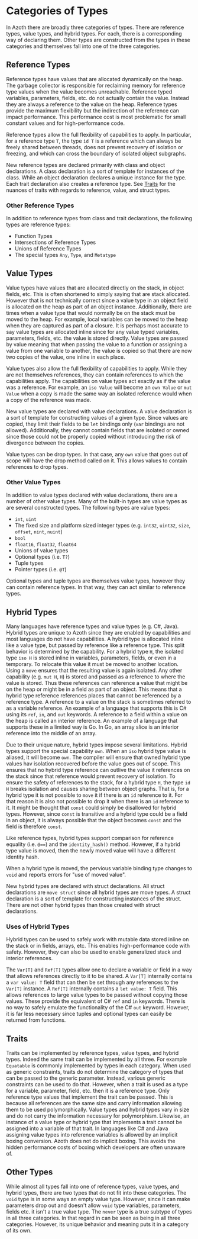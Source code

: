 # Categories of Types

In Azoth there are broadly three categories of types. There are reference types, value types, and
hybrid types. For each, there is a corresponding way of declaring them. Other types are constructed
from the types in these categories and themselves fall into one of the three categories.

## Reference Types

Reference types have values that are allocated dynamically on the heap. The garbage collector is
responsible for reclaiming memory for reference type values when the value becomes unreachable.
Reference typed variables, parameters, fields, etc. do not actually contain the value. Instead they
are always a reference to the value on the heap. Reference types provide the maximum flexibility but
the indirection of the reference can impact performance. This performance cost is most problematic
for small constant values and for high-performance code.

Reference types allow the full flexibility of capabilities to apply. In particular, for a reference
type `T`, the type `id T` is a reference which can always be freely shared between threads, does not
prevent recovery of isolation or freezing, and which can cross the boundary of isolated object
subgraphs.

New reference types are declared primarily with class and object declarations. A class declaration
is a sort of template for instances of the class. While an object declaration declares a unique
instance for the type. Each trait declaration also creates a reference type. See [Traits](#traits)
for the nuances of traits with regards to reference, value, and struct types.

### Other Reference Types

In addition to reference types from class and trait declarations, the following types are reference
types:

* Function Types
* Intersections of Reference Types
* Unions of Reference Types
* The special types `Any`, `Type`, and `Metatype`

## Value Types

Value types have values that are allocated directly on the stack, in object fields, etc. This is
often shortened to simply saying that are stack allocated. However that is not technically correct
since a value type in an object field is allocated on the heap as part of an object instance.
Additionally, there are times when a value type that would normally be on the stack must be moved to
the heap. For example, local variables can be moved to the heap when they are captured as part of a
closure. It is perhaps most accurate to say value types are allocated inline since for any value
typed variables, parameters, fields, etc. the value is stored directly. Value types are passed by
value meaning that when passing the value to a function or assigning a value from one variable to
another, the value is copied so that there are now two copies of the value, one inline in each
place.

Value types also allow the full flexibility of capabilities to apply. While they are not themselves
references, they can contain references to which the capabilities apply. The capabilities on value
types act exactly as if the value was a reference. For example, an `iso Value` will become an `own
Value` or `mut Value` when a copy is made the same way an isolated reference would when a copy of
the reference was made.

New value types are declared with value declarations. A value declaration is a sort of template for
constructing values of a given type. Since values are copied, they limit their fields to be `let`
bindings only (`var` bindings are not allowed). Additionally, they cannot contain fields that are
isolated or owned since those could not be properly copied without introducing the risk of
divergence between the copies.

Value types can be drop types. In that case, any `own` value that goes out of scope will have the
drop method called on it. This allows values to contain references to drop types.

### Other Value Types

In addition to value types declared with value declarations, there are a number of other value
types. Many of the built-in types are value types as are several constructed types. The following
types are value types:

* `int`, `uint`
* The fixed size and platform sized integer types (e.g. `int32`, `uint32`, `size`, `offset`, `nint`,
  `nuint`)
* `bool`
* `float16`, `float32`, `float64`
* Unions of value types
* Optional types (i.e. `T?`)
* Tuple types
* Pointer types (i.e. `@T`)

Optional types and tuple types are themselves value types, however they can contain reference types.
In that way, they can act similar to reference types.

## Hybrid Types

Many languages have reference types and value types (e.g. C#, Java). Hybrid types are unique to
Azoth since they are enabled by capabilities and most languages do not have capabilities. A hybrid
type is allocated inline like a value type, but passed by reference like a reference type. This
split behavior is determined by the capability. For a hybrid type `H`, the isolated type `iso H` is
stored inline in variables, parameters, fields, or even in a temporary. To relocate this value it
must be moved to another location. Using a `move` ensures that the resulting value is again
isolated. Any other capability (e.g. `mut H`, `H`) is stored and passed as a reference to where the
value is stored. Thus these references can reference a value that might be on the heap or might be
in a field as part of an object. This means that a hybrid type reference references places that
cannot be referenced by a reference type. A reference to a value on the stack is sometimes referred
to as a variable reference. An example of a language that supports this is C# using its `ref`, `in`,
and `out` keywords. A reference to a field within a value on the heap is called an interior
reference. An example of a language that supports these in a limited way is Go. In Go, an array
slice is an interior reference into the middle of an array.

Due to their unique nature, hybrid types impose several limitations. Hybrid types support the
special capability `own`. When an `iso` hybrid type value is aliased, it will become `own`. The
compiler will ensure that owned hybrid type values hav isolation recovered before the value goes out
of scope. This ensures that no hybrid type reference can outlive the value it references on the
stack since that reference would prevent recovery of isolation. To ensure the safety of references
to the stack, for a hybrid type `H`, the type `id H` breaks isolation and causes sharing between
object graphs. That is, for a hybrid type it is not possible to `move` it if there is an `id`
reference to it. For that reason it is also not possible to drop it when there is an `id` reference
to it. It might be thought that `const` could simply be disallowed for hybrid types. However, since
`const` is transitive and a hybrid type could be a field in an object, it is always possible that
the object becomes `const` and the field is therefore `const`.

Like reference types, hybrid types support comparison for reference equality (i.e. `@==`) and the
`identity_hash()` method. However, if a hybrid type value is moved, then the newly moved value will
have a different identity hash.

When a hybrid type is moved, the pervious variable binding type changes to `void` and reports errors
for "use of moved value".

New hybrid types are declared with struct declarations. All struct declarations are `move struct`
since all hybrid types are move types. A struct declaration is a sort of template for constructing
instances of the struct. There are not other hybrid types than those created with struct declarations.

### Uses of Hybrid Types

Hybrid types can be used to safely work with mutable data stored inline on the stack or in fields,
arrays, etc. This enables high-performance code with safety. However, they can also be used to
enable generalized stack and interior references.

The `Var[T]` and `Ref[T]` types allow one to declare a variable or field in a way that allows
references directly to it to be shared. A `Var[T]` internally contains a `var value: T` field that
can then be set through any references to the `Var[T]` instance. A `Ref[T]` internally contains a
`let value: T` field. This allows references to large value types to be passed without copying those
values. These provide the equivalent of C# `ref` and `in` keywords. There is no way to safely
emulate the functionality of the C# `out` keyword. However, it is far less necessary since tuples
and optional types can easily be returned from functions.

## Traits

Traits can be implemented by reference types, value types, and hybrid types. Indeed the same trait
can be implemented by all three. For example `Equatable` is commonly implemented by types in each
category. When used as generic constraints, traits do not determine the category of types that can
be passed to the generic parameter. Instead, various generic constraints can be used to do that.
However, when a trait is used as a type for a variable, parameter, field, etc. then it is a
reference type. Only reference type values that implement the trait can be passed. This is because
all references are the same size and carry information allowing them to be used polymorphically.
Value types and hybrid types vary in size and do not carry the information necessary for
polymorphism. Likewise, an instance of a value type or hybrid type that implements a trait cannot be
assigned into a variable of that trait. In languages like C# and Java assigning value types into
reference variables is allowed by an implicit boxing conversion. Azoth does not do implicit boxing.
This avoids the hidden performance costs of boxing which developers are often unaware of.

## Other Types

While almost all types fall into one of reference types, value types, and hybrid types, there are
two types that do not fit into these categories. The `void` type is in some ways an empty value
type. However, since it can make parameters drop out and doesn't allow `void` type variables,
parameters, fields etc. it isn't a true value type. The `never` type is a true subtype of types in
all three categories. In that regard in can be seen as being in all three categories. However, its
unique behavior and meaning puts it in a category of its own.
